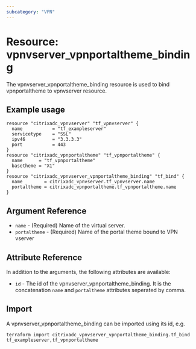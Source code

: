 ```yaml
---
subcategory: "VPN"
---
```


# Resource: vpnvserver_vpnportaltheme_binding

The vpnvserver_vpnportaltheme_binding resource is used to bind vpnportaltheme to vpnvserver resource.


## Example usage

```hcl
resource "citrixadc_vpnvserver" "tf_vpnvserver" {
  name           = "tf_exampleserver"
  servicetype    = "SSL"
  ipv46          = "3.3.3.3"
  port           = 443
}
resource "citrixadc_vpnportaltheme" "tf_vpnportaltheme" {
  name      = "tf_vpnportaltheme"
  basetheme = "X1"
}
resource "citrixadc_vpnvserver_vpnportaltheme_binding" "tf_bind" {
  name        = citrixadc_vpnvserver.tf_vpnvserver.name
  portaltheme = citrixadc_vpnportaltheme.tf_vpnportaltheme.name
}
```


## Argument Reference

* `name` - (Required) Name of the virtual server.
* `portaltheme` - (Required) Name of the portal theme bound to VPN vserver


## Attribute Reference

In addition to the arguments, the following attributes are available:

* `id` - The id of the vpnvserver_vpnportaltheme_binding. It is the concatenation `name` and `portaltheme` attributes seperated by comma.


## Import

A vpnvserver_vpnportaltheme_binding can be imported using its id, e.g.

```shell
terraform import citrixadc_vpnvserver_vpnportaltheme_binding.tf_bind tf_exampleserver,tf_vpnportaltheme
```
